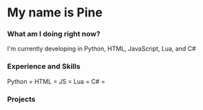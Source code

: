 # My name is Pine
### What am I doing right now?
I'm currently developing in Python, HTML, JavaScript, Lua, and C#<br>
### Experience and Skills
Python = 
HTML = 
JS = 
Lua = 
C# =
### Projects
